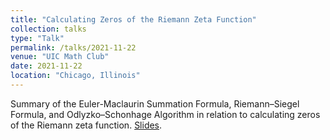 ```yaml
---
title: "Calculating Zeros of the Riemann Zeta Function"
collection: talks
type: "Talk"
permalink: /talks/2021-11-22
venue: "UIC Math Club"
date: 2021-11-22
location: "Chicago, Illinois"
---
```


Summary of the Euler-Maclaurin Summation Formula, Riemann–Siegel Formula, and Odlyzko–Schonhage Algorithm in relation to calculating zeros of the Riemann zeta function. [Slides](http://matthewshawnkehoe.github.io/files/kehoe_calculating_zeros_of_the_riemann_zeta_function.pdf).
